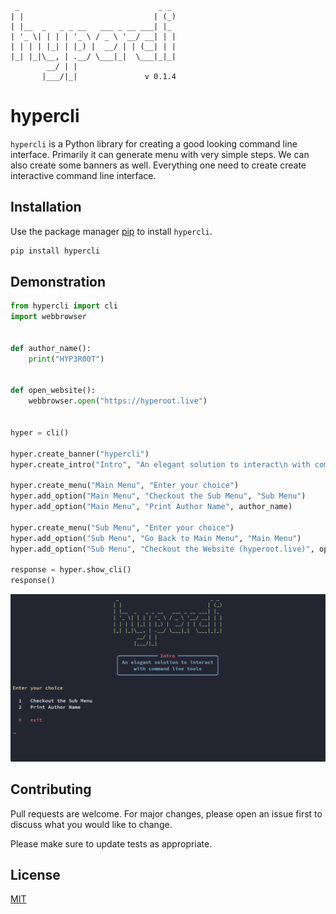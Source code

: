 ```
 _                               _ _
| |                             | (_)
| |__  _   _ _ __   ___ _ __ ___| |_
| '_ \| | | | '_ \ / _ \ '__/ __| | |
| | | | |_| | |_) |  __/ | | (__| | |
|_| |_|\__, | .__/ \___|_|  \___|_|_|
        __/ | |
       |___/|_|               v 0.1.4
```


# hypercli

`hypercli` is a Python library for creating a good looking command line interface. Primarily it can generate menu with very simple steps. We can also create some banners as well. Everything one need to create create interactive command line interface. 

## Installation

Use the package manager [pip](https://pypi.org/project/hypercli/) to install `hypercli`.

```bash
pip install hypercli
```

## Demonstration

```python
from hypercli import cli
import webbrowser


def author_name():
    print("HYP3R00T")


def open_website():
    webbrowser.open("https://hyperoot.live")


hyper = cli()

hyper.create_banner("hypercli")
hyper.create_intro("Intro", "An elegant solution to interact\n with command line tools")

hyper.create_menu("Main Menu", "Enter your choice")
hyper.add_option("Main Menu", "Checkout the Sub Menu", "Sub Menu")
hyper.add_option("Main Menu", "Print Author Name", author_name)

hyper.create_menu("Sub Menu", "Enter your choice")
hyper.add_option("Sub Menu", "Go Back to Main Menu", "Main Menu")
hyper.add_option("Sub Menu", "Checkout the Website (hyperoot.live)", open_website)

response = hyper.show_cli()
response()
```

![](docs/assests/basic_demo.gif)

## Contributing

Pull requests are welcome. For major changes, please open an issue first to discuss what you would like to change.

Please make sure to update tests as appropriate.

## License

[MIT](https://choosealicense.com/licenses/mit/)
